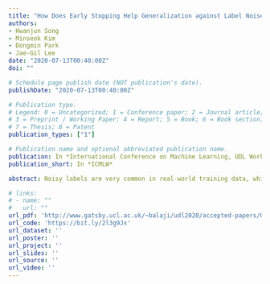 ```yaml
---
title: "How Does Early Stopping Help Generalization against Label Noise? (ICMLW 2020)"
authors:
- Hwanjun Song
- Minseok Kim
- Dongmin Park
- Jae-Gil Lee
date: "2020-07-13T00:40:00Z"
doi: ""

# Schedule page publish date (NOT publication's date).
publishDate: "2020-07-13T00:40:00Z"

# Publication type.
# Legend: 0 = Uncategorized; 1 = Conference paper; 2 = Journal article;
# 3 = Preprint / Working Paper; 4 = Report; 5 = Book; 6 = Book section;
# 7 = Thesis; 8 = Patent
publication_types: ["1"]

# Publication name and optional abbreviated publication name.
publication: In *International Conference on Machine Learning, UDL Workshop*
publication_short: In *ICMLW*

abstract: Noisy labels are very common in real-world training data, which lead to poor generalization on test data because of overfitting to the noisy labels. In this paper, we claim that such overfitting can be avoided by “early stopping” training a deep neural network before the noisy labels are severely memorized. Then, we resume training the early stopped network using a “maximal safe set,” which maintains a collection of almost certainly true-labeled samples at each epoch since the early stop point. Putting them all together, our novel two-phase training method, called Prestopping, realizes noise-free training under any type of label noise for practical use. Extensive experiments using four image benchmark data sets verify that our method significantly outperforms four state-of-the-art methods in test error by 0.4–8.2 percent points under existence of real-world noise.

# links:
# - name: ""
#   url: ""
url_pdf: 'http://www.gatsby.ucl.ac.uk/~balaji/udl2020/accepted-papers/UDL2020-paper-020.pdf'
url_code: 'https://bit.ly/2l3g9Jx'
url_dataset: ''
url_poster: ''
url_project: ''
url_slides: ''
url_source: ''
url_video: ''
---
```


